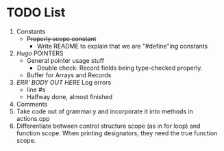 # TODO List
1. Constants
	- ~~Properly scope constant~~
	    - Write README to explain that we are "#define"ing constants
2. _Hugo_ POINTERS
	- General pointer usage stuff
	    - Double check: Record fields being type-checked properly.
	- Buffer for Arrays and Records
3. _ERR' BODY OUT HERE_ Log errors
	- line #s
	- Halfway done, almost finished
4. Comments
5. Take code out of grammar.y and incorporate it into methods in actions.cpp
6. Differentiate between control structure scope (as in for loop) and function scope. When printing designators, they need the true function scope.
